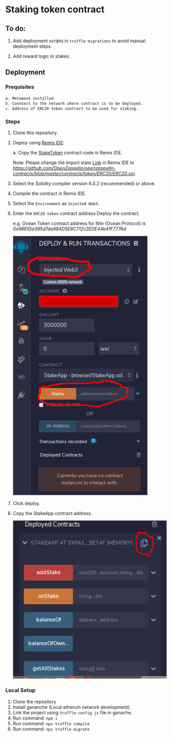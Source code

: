 # Staking token contract

## To do:

1. Add deployment scripts in `truffle migrations` to avoid manual deployment steps.

2. Add reward logic in stakes.

## Deployment

### Prequisites

    a. Metamask installed.
    b. Conntect to the network where contract is to be deployed.
    c. Address of ERC20 token contract to be used for staking.

### Steps

1. Clone this repository.
2. Deploy using [Remix IDE](https://remix.ethereum.org/):

   a. Copy the [StakeToken](https://github.com/akshay-ap/StakeToken/blob/master/contracts/StakeApp.sol) contract code in Remix IDE.

   Note: Please change the import state [Link](https://github.com/akshay-ap/StakeToken/blob/bff01fd30a7cb1f4d161d50d9a5f68d900182780/contracts/StakeApp.sol#L5) in Remix IDE to _https://github.com/OpenZeppelin/openzeppelin-contracts/blob/master/contracts/token/ERC20/ERC20.sol_.

3. Select the Solidity compiler version 6.0.2 (recommended) or above.

4. Compile the contract in Remix IDE.

5. Select the `Environment` as `Injected Web3`.

6. Enter the `ERC20 token` contract address Deploy the contract.

   e.g. Ocean Token contract address for Nile (Ocean Protocol) is _0x9861Da395d7da984D5E8C712c2EDE44b41F777Ad_

   ![images](images/1.png)

7. Click deploy.

8. Copy the StakeApp contract address.

   ![image](images/2.png)

### Local Setup

1. Clone the repository
2. Install gananche (Local etherum network development)
3. Link the project using `truffle-config.js` file in ganache.
4. Run command: `npm i`
5. Run command: `npx truffle compile`
6. Run command: `npx truffle migrate`

